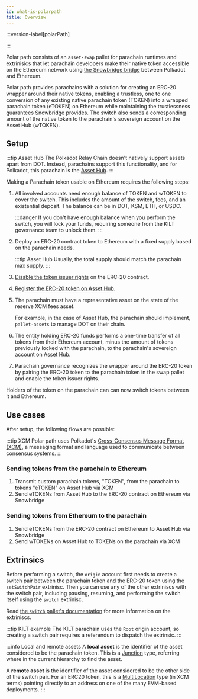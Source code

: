 ```yaml
---
id: what-is-polarpath
title: Overview
---
```


:::version-label[polarPath]

:::

Polar path consists of an `asset-swap` pallet for parachain runtimes and extrinisics that let parachain developers make their native token accessible on the Ethereum network using [the Snowbridge bridge](https://docs.snowbridge.network) between Polkadot and Ethereum.

Polar path provides parachains with a solution for creating an ERC-20 wrapper around their native tokens, enabling a trustless, one to one conversion of any existing native parachain token (TOKEN) into a wrapped parachain token (eTOKEN) on Ethereum while maintaining the trustlessness guarantees Snowbridge provides. The switch also sends a corresponding amount of the native token to the parachain's sovereign account on the Asset Hub (wTOKEN).

## Setup

:::tip Asset Hub
The Polkadot Relay Chain doesn't natively support assets apart from DOT. Instead, parachains support this functionality, and for Polkadot, this parachain is the [Asset Hub](https://wiki.polkadot.network/docs/build-integrate-assets).
:::

Making a Parachain token usable on Ethereum requires the following steps:

1. All involved accounts need enough balance of TOKEN and wTOKEN to cover the switch. This includes the amount of the switch, fees, and an existential deposit. The balance can be in DOT, KSM, ETH, or USDC.

    :::danger
    If you don't have enough balance when you perform the switch, you will lock your funds, requiring someone from the KILT governance team to unlock them.
    :::

2. Deploy an ERC-20 contract token to Ethereum with a fixed supply based on the parachain needs.

    :::tip Asset Hub
    Usually, the total supply should match the parachain max supply.
    :::

3. [Disable the token issuer rights](https://ethereum.org/en/guides/how-to-revoke-token-access/) on the ERC-20 contract.
4. [Register the ERC-20 token on Asset Hub](https://docs.snowbridge.network/applications/token-transfers#token-registration).
5. The parachain must have a representative asset on the state of the reserve XCM fees asset.

    For example, in the case of Asset Hub, the parachain should implement, `pallet-assets` to manage DOT on their chain.

6. The entity holding ERC-20 funds performs a one-time transfer of all tokens from their Ethereum account, minus the amount of tokens previously locked with the parachain, to the parachain's sovereign account on Asset Hub.
7. Parachain governance recognizes the wrapper around the ERC-20 token by pairing the ERC-20 token to the parachain token in the swap pallet and enable the token issuer rights.

Holders of the token on the parachain can can now switch tokens between it and Ethereum.

## Use cases

After setup, the following flows are possible:

:::tip XCM
Polar path uses Polkadot's [Cross-Consensus Message Format (XCM)](https://wiki.polkadot.network/docs/learn-xcm), a messaging format and language used to communicate between consensus systems.
:::

### Sending tokens from the parachain to Ethereum

1. Transmit custom parachain tokens, "TOKEN", from the parachain to tokens "eTOKEN" on Asset Hub via XCM
2. Send eTOKENs from Asset Hub to the ERC-20 contract on Ethereum via Snowbridge

### Sending tokens from Ethereum to the parachain

1. Send eTOKENs from the ERC-20 contract on Ethereum to Asset Hub via Snowbridge
2. Send wTOKENs on Asset Hub to TOKENs on the parachain via XCM

## Extrinsics

Before performing a switch, the `origin` account first needs to create a switch pair between the parachain token and the ERC-20 token using the `setSwitchPair` extrinisc. Then you can use any of the other extriniscs with the switch pair, including pausing, resuming, and performing the switch itself using the `switch` extrinisc.

Read [the `switch` pallet's documentation](./02_switch_pallet.md) for more information on the extriniscs.

:::tip KILT example
The KILT parachain uses the `Root` origin account, so creating a switch pair requires a referendum to dispatch the extrinsic.
:::

:::info Local and remote assets
A **local asset** is the identifier of the asset considered to be the parachain token.
This is a [Junction](https://wiki.polkadot.network/docs/learn/xcm/fundamentals/multilocation-junctions) type, referring where in the current hierarchy to find the asset.

A **remote asset** is the identifier of the asset considered to be the other side of the switch pair.
For an ERC20 token, this is a [MultiLocation](https://wiki.polkadot.network/docs/learn/xcm/fundamentals/multilocation-summary) type (in XCM terms) pointing directly to an address on one of the many EVM-based deployments.
:::
